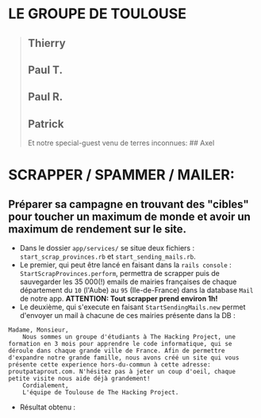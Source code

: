 # LE GROUPE DE TOULOUSE
> ## Thierry
> ## Paul T.
> ## Paul R.
> ## Patrick
> Et notre special-guest venu de terres inconnues: ## Axel

# SCRAPPER / SPAMMER / MAILER: 
## Préparer sa campagne en trouvant des "cibles" pour toucher un maximum de monde et avoir un maximum de rendement sur le site.
* Dans le dossier `app/services/` se situe deux fichiers : `start_scrap_provinces.rb` et `start_sending_mails.rb`.
* Le premier, qui peut être lancé en faisant dans la `rails console` : `StartScrapProvinces.perform`, permettra de scrapper puis de sauvegarder les 35 000(!) emails de mairies françaises de chaque département du `10` (l'Aube) au `95` (Ile-de-France) dans la database `Mail` de notre app. **ATTENTION: Tout scrapper prend environ 1h!**
* Le deuxième, qui s'execute en faisant `StartSendingMails.new` permet d'envoyer un mail à chacune de ces mairies présente dans la DB :
``` 
Madame, Monsieur, 
    Nous sommes un groupe d'étudiants à The Hacking Project, une formation en 3 mois pour apprendre le code informatique, qui se déroule dans chaque grande ville de France. Afin de permettre d'expandre notre grande famille, nous avons créé un site qui vous présente cette experience hors-du-commun à cette adresse: proutpataprout.com. N'hésitez pas à jeter un coup d'oeil, chaque petite visite nous aide déjà grandement!
    Cordialement, 
    L'équipe de Toulouse de The Hacking Project. 
```
* Résultat obtenu :

